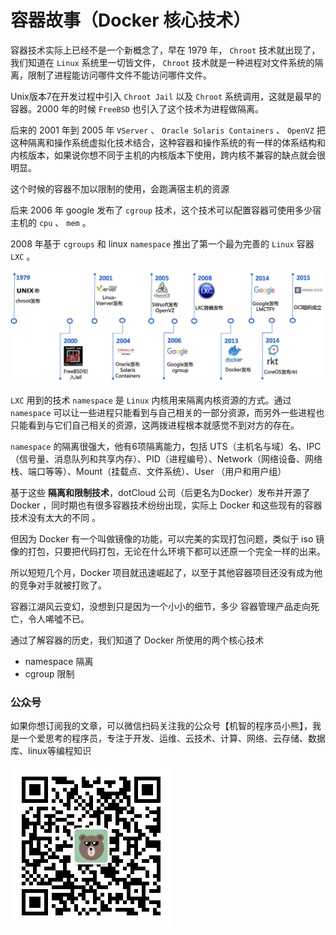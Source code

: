 # 容器故事（Docker 核心技术）

容器技术实际上已经不是一个新概念了，早在 1979 年， `Chroot` 技术就出现了，我们知道在 `Linux` 系统里一切皆文件， `Chroot` 技术就是一种进程对文件系统的隔离，限制了进程能访问哪件文件不能访问哪件文件。

Unix版本7在开发过程中引入 `Chroot Jail` 以及 `Chroot` 系统调用，这就是最早的容器。2000 年的时候 `FreeBSD` 也引入了这个技术为进程做隔离。

后来的 2001 年到 2005 年 `VServer` 、 `Oracle Solaris Containers` 、 `OpenVZ` 把这种隔离和操作系统虚拟化技术结合，这种容器和操作系统的有一样的体系结构和内核版本，如果说你想不同于主机的内核版本下使用，跨内核不兼容的缺点就会很明显。

这个时候的容器不加以限制的使用，会跑满宿主机的资源

后来 2006 年 google 发布了 `cgroup` 技术，这个技术可以配置容器可使用多少宿主机的 `cpu` 、 `mem` 。

2008 年基于 `cgroups` 和 linux `namespace` 推出了第一个最为完善的 `Linux` 容器 `LXC` 。

![技术发展史](images/story.jpg)

`LXC` 用到的技术 `namespace` 是 `Linux` 内核用来隔离内核资源的方式。通过 `namespace` 可以让一些进程只能看到与自己相关的一部分资源，而另外一些进程也只能看到与它们自己相关的资源，这两拨进程根本就感觉不到对方的存在。

`namespace` 的隔离很强大，他有6项隔离能力，包括 UTS（主机名与域）名、IPC（信号量、消息队列和共享内存）、PID（进程编号）、Network（网络设备、网络栈、端口等等）、Mount（挂载点、文件系统）、User （用户和用户组）

基于这些 **隔离和限制技术**，dotCloud 公司（后更名为Docker）发布并开源了 Docker ，同时期也有很多容器技术纷纷出现，实际上 Docker 和这些现有的容器技术没有太大的不同 。

但因为 Docker 有一个叫做镜像的功能，可以完美的实现打包问题，类似于 iso 镜像的打包，只要把代码打包，无论在什么环境下都可以还原一个完全一样的出来。

所以短短几个月，Docker 项目就迅速崛起了，以至于其他容器项目还没有成为他的竞争对手就被打败了。

容器江湖风云变幻，没想到只是因为一个小小的细节，多少 容器管理产品走向死亡，令人唏噓不已。

通过了解容器的历史，我们知道了 Docker 所使用的两个核心技术

* namespace 隔离
* cgroup 限制


### 公众号

如果你想订阅我的文章，可以微信扫码关注我的公众号【机智的程序员小熊】，我是一个爱思考的程序员，专注于开发、运维、云技术、计算、网络、云存储、数据库、linux等编程知识

![](./images/gzh.jpg)